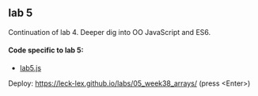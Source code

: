 ## lab 5

Continuation of lab 4. Deeper dig into OO JavaScript and ES6.

#### Code specific to lab 5:
- [lab5.js](js/printer/labs/lab5.js)

Deploy: https://leck-lex.github.io/labs/05_week38_arrays/ (press &#60;Enter&#62;) 